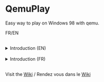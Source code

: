 # QemuPlay
Easy way to play on Windows 98 with qemu.

FR/EN


<br>

<details>
  <summary>Introduction (EN)</summary>

Welcome to this project, which aims to give people an easy way to run their favourite games on a Windows 98 VM.

For the while i must transfert all my work from local documents, translate it.

Parts:
- QEMU2D: allow to play with 2D Games only (Baldur's Gate, Starcraft...)
- QEMU3DFX : (Tested with Unreal Tournament,  based on third development)
  - OldProject
  - New project
- ArchW98 : USB key/SSD ext with no need of a host OS. 
  

</details>

<br>

<details>
  <summary>Introduction (FR)</summary>

Bienvenue sur ce projet, dont le but est de donner aux gens un moyen facile de lancer leurs jeux préférés sur une machine virtuelle Windows 98.

Pour le moment je dois transférer tout mon travail depuis mes documents locaux.

- QEMU2D: mode émulation, permet de jouer uniquement à des jeux 2D (Baldur's Gate, Starcraft...)
- QEMU3DFX : mode hyperviseur (Testé avec Unreal Tournament,  basé sur des développement tiers)
  - OldProject 
  - New project
- ArchW98 : Clé USB/SSD ext ne nécéssitant aucun OS hôte.

</details>

<br>

Visit the [Wiki](https://github.com/daerlnaxe/QemuPlay/wiki) / Rendez vous dans le [Wiki](https://github.com/daerlnaxe/QemuPlay/wiki)


